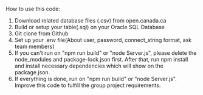 How to use this code:
1. Download related database files (.csv) from open.canada.ca
2. Build or setup your table(.sql) on your Oracle SQL Database
3. Git clone from Github
4. Set up your .env file(About user, password, connect_string format, ask team members)
5. If you can't run on "npm run build" or "node Server.js",
   please delete the node_modules and package-lock.json first.
   After that, run npm install and install necessary dependencies
   which will show on the package.json.
6. If everything is done, run on "npm run build" or "node Server.js".
   Improve this code to fulfill the group project requirements.

